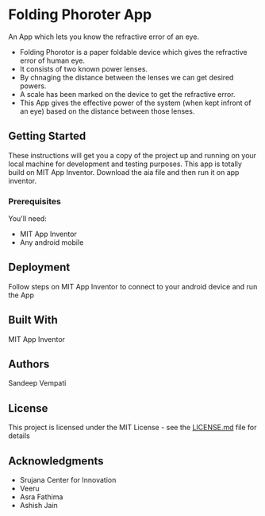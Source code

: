 # Folding Phoroter App

An App which lets you know the refractive error of an eye.

 * Folding Phorotor is a paper foldable device which gives the refractive error of human eye.
 * It consists of two known power lenses.
 * By chnaging the distance between the lenses we can get desired powers.
 * A scale has been marked on the device to get the refractive error.
 * This App gives the effective power of the system (when kept infront of an eye) based on the distance between those lenses.


## Getting Started
 
These instructions will get you a copy of the project up and running on your local machine for development and testing purposes. This app is totally build on MIT App Inventor. Download the aia file and then run it on app inventor.

### Prerequisites

You'll need:

* MIT App Inventor
* Any android mobile


## Deployment

Follow steps on MIT App Inventor to connect to your android device and run the App

## Built With

MIT App Inventor

## Authors

Sandeep Vempati


## License

This project is licensed under the MIT License - see the [LICENSE.md](LICENSE.md) file for details

## Acknowledgments

* Srujana Center for Innovation
* Veeru
* Asra Fathima
* Ashish Jain
